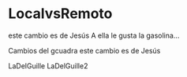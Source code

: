 # LocalvsRemoto

este cambio es de Jesús 
A ella le gusta la gasolina...

Cambios del gcuadra
este cambio es de Jesús

LaDelGuille
LaDelGuille2

